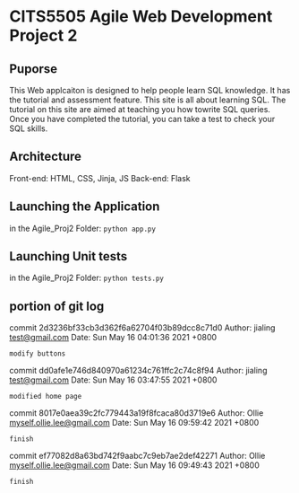 # CITS5505 Agile Web Development Project 2
## Puporse
This Web applcaiton is designed to help people learn SQL knowledge. It has the tutorial and assessment feature.
This site is all about learning SQL. The tutorial on this site are aimed at teaching you how towrite SQL queries.
Once you have completed the tutorial, you can take a test to check your SQL skills.
## Architecture
Front-end: HTML, CSS, Jinja, JS
Back-end: Flask
## Launching the Application
in the Agile_Proj2 Folder:
`python app.py`
## Launching Unit tests
in the Agile_Proj2 Folder:
`python tests.py`

## portion of git log
commit 2d3236bf33cb3d362f6a62704f03b89dcc8c71d0
Author: jialing <test@gmail.com>
Date:   Sun May 16 04:01:36 2021 +0800

    modify buttons

commit dd0afe1e746d840970a61234c761ffc2c74c8f94
Author: jialing <test@gmail.com>
Date:   Sun May 16 03:47:55 2021 +0800

    modified home page

commit 8017e0aea39c2fc779443a19f8fcaca80d3719e6
Author: Ollie <myself.ollie.lee@gmail.com>
Date:   Sun May 16 09:59:42 2021 +0800

    finish

commit ef77082d8a63bd742f9aabc7c9eb7ae2def42271
Author: Ollie <myself.ollie.lee@gmail.com>
Date:   Sun May 16 09:49:43 2021 +0800

    finish
